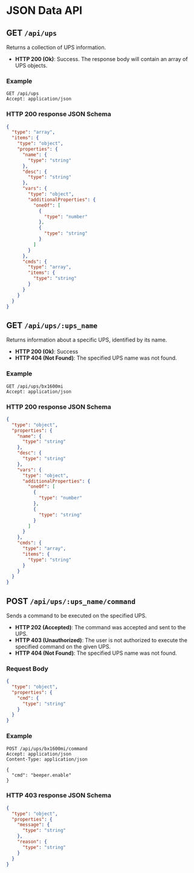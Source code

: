 # JSON Data API

## GET `/api/ups`

Returns a collection of UPS information.

- **HTTP 200 (Ok)**: Success. The response body will contain an array of UPS objects.

### Example

```http request
GET /api/ups
Accept: application/json
```

### **HTTP 200** response JSON Schema

```json
{
  "type": "array",
  "items": {
    "type": "object",
    "properties": {
      "name": {
        "type": "string"
      },
      "desc": {
        "type": "string"
      },
      "vars": {
        "type": "object",
        "additionalProperties": {
          "oneOf": [
            {
              "type": "number"
            },
            {
              "type": "string"
            }
          ]
        }
      },
      "cmds": {
        "type": "array",
        "items": {
          "type": "string"
        }
      }
    }
  }
}
```

## GET `/api/ups/:ups_name`

Returns information about a specific UPS, identified by its name.

- **HTTP 200 (Ok)**: Success
- **HTTP 404 (Not Found)**: The specified UPS name was not found.

### Example

```http request
GET /api/ups/bx1600mi
Accept: application/json
```

### **HTTP 200** response JSON Schema

```json
{
  "type": "object",
  "properties": {
    "name": {
      "type": "string"
    },
    "desc": {
      "type": "string"
    },
    "vars": {
      "type": "object",
      "additionalProperties": {
        "oneOf": [
          {
            "type": "number"
          },
          {
            "type": "string"
          }
        ]
      }
    },
    "cmds": {
      "type": "array",
      "items": {
        "type": "string"
      }
    }
  }
}
```

## POST `/api/ups/:ups_name/command`

Sends a command to be executed on the specified UPS.

- **HTTP 202 (Accepted)**: The command was accepted and sent to the UPS.
- **HTTP 403 (Unauthorized)**: The user is not authorized to execute the specified
  command on the given UPS.
- **HTTP 404 (Not Found)**: The specified UPS name was not found.

### Request Body

```json
{
  "type": "object",
  "properties": {
    "cmd": {
      "type": "string"
    }
  }
}
```

### Example

```http request
POST /api/ups/bx1600mi/command
Accept: application/json
Content-Type: application/json

{
  "cmd": "beeper.enable"
}
```

### **HTTP 403** response JSON Schema

```json
{
  "type": "object",
  "properties": {
    "message": {
      "type": "string"
    },
    "reason": {
      "type": "string"
    }
  }
}
```